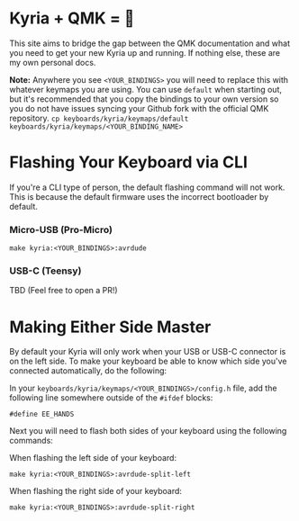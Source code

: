 # Kyria + QMK = 💙

This site aims to bridge the gap between the QMK documentation and what you need to get your new Kyria up and running.  If nothing else, these are my own personal docs.

**Note:** Anywhere you see `<YOUR_BINDINGS>` you will need to replace this with whatever keymaps you are using.  You can use `default` when starting out, but it's recommended that you copy the bindings to your own version so you do not have issues syncing your Github fork with the official QMK repository.  `cp keyboards/kyria/keymaps/default keyboards/kyria/keymaps/<YOUR_BINDING_NAME>`

# Flashing Your Keyboard via CLI

If you're a CLI type of person, the default flashing command will not work. This is because the default firmware uses the incorrect bootloader by default.

### Micro-USB (Pro-Micro)

```
make kyria:<YOUR_BINDINGS>:avrdude
```

### USB-C (Teensy)

TBD (Feel free to open a PR!)


# Making Either Side Master

By default your Kyria will only work when your USB or USB-C connector is on the left side.  To make your keyboard be able to know which side you've connected automatically, do the following:

In your `keyboards/kyria/keymaps/<YOUR_BINDINGS>/config.h` file, add the following line somewhere outside of the `#ifdef` blocks:

```
#define EE_HANDS
```

Next you will need to flash both sides of your keyboard using the following commands:

When flashing the left side of your keyboard:

```
make kyria:<YOUR_BINDINGS>:avrdude-split-left
```

When flashing the right side of your keyboard:

```
make kyria:<YOUR_BINDINGS>:avrdude-split-right
```


